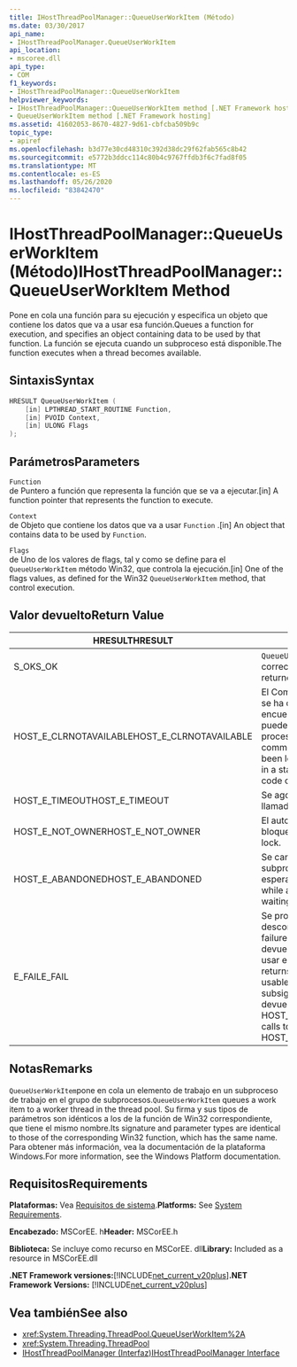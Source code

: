 ```yaml
---
title: IHostThreadPoolManager::QueueUserWorkItem (Método)
ms.date: 03/30/2017
api_name:
- IHostThreadPoolManager.QueueUserWorkItem
api_location:
- mscoree.dll
api_type:
- COM
f1_keywords:
- IHostThreadPoolManager::QueueUserWorkItem
helpviewer_keywords:
- IHostThreadPoolManager::QueueUserWorkItem method [.NET Framework hosting]
- QueueUserWorkItem method [.NET Framework hosting]
ms.assetid: 41602053-8670-4827-9d61-cbfcba509b9c
topic_type:
- apiref
ms.openlocfilehash: b3d77e30cd48310c392d38dc29f62fab565c8b42
ms.sourcegitcommit: e5772b3ddcc114c80b4c9767ffdb3f6c7fad8f05
ms.translationtype: MT
ms.contentlocale: es-ES
ms.lasthandoff: 05/26/2020
ms.locfileid: "83842470"
---
```

# <a name="ihostthreadpoolmanagerqueueuserworkitem-method"></a><span data-ttu-id="a8703-102">IHostThreadPoolManager::QueueUserWorkItem (Método)</span><span class="sxs-lookup"><span data-stu-id="a8703-102">IHostThreadPoolManager::QueueUserWorkItem Method</span></span>
<span data-ttu-id="a8703-103">Pone en cola una función para su ejecución y especifica un objeto que contiene los datos que va a usar esa función.</span><span class="sxs-lookup"><span data-stu-id="a8703-103">Queues a function for execution, and specifies an object containing data to be used by that function.</span></span> <span data-ttu-id="a8703-104">La función se ejecuta cuando un subproceso está disponible.</span><span class="sxs-lookup"><span data-stu-id="a8703-104">The function executes when a thread becomes available.</span></span>  
  
## <a name="syntax"></a><span data-ttu-id="a8703-105">Sintaxis</span><span class="sxs-lookup"><span data-stu-id="a8703-105">Syntax</span></span>  
  
```cpp  
HRESULT QueueUserWorkItem (  
    [in] LPTHREAD_START_ROUTINE Function,  
    [in] PVOID Context,  
    [in] ULONG Flags  
);  
```  
  
## <a name="parameters"></a><span data-ttu-id="a8703-106">Parámetros</span><span class="sxs-lookup"><span data-stu-id="a8703-106">Parameters</span></span>  
 `Function`  
 <span data-ttu-id="a8703-107">de Puntero a función que representa la función que se va a ejecutar.</span><span class="sxs-lookup"><span data-stu-id="a8703-107">[in] A function pointer that represents the function to execute.</span></span>  
  
 `Context`  
 <span data-ttu-id="a8703-108">de Objeto que contiene los datos que va a usar `Function` .</span><span class="sxs-lookup"><span data-stu-id="a8703-108">[in] An object that contains data to be used by `Function`.</span></span>  
  
 `Flags`  
 <span data-ttu-id="a8703-109">de Uno de los valores de flags, tal y como se define para el `QueueUserWorkItem` método Win32, que controla la ejecución.</span><span class="sxs-lookup"><span data-stu-id="a8703-109">[in] One of the flags values, as defined for the Win32 `QueueUserWorkItem` method, that control execution.</span></span>  
  
## <a name="return-value"></a><span data-ttu-id="a8703-110">Valor devuelto</span><span class="sxs-lookup"><span data-stu-id="a8703-110">Return Value</span></span>  
  
|<span data-ttu-id="a8703-111">HRESULT</span><span class="sxs-lookup"><span data-stu-id="a8703-111">HRESULT</span></span>|<span data-ttu-id="a8703-112">Descripción</span><span class="sxs-lookup"><span data-stu-id="a8703-112">Description</span></span>|  
|-------------|-----------------|  
|<span data-ttu-id="a8703-113">S_OK</span><span class="sxs-lookup"><span data-stu-id="a8703-113">S_OK</span></span>|<span data-ttu-id="a8703-114">`QueueUserWorkItem`se devolvió correctamente.</span><span class="sxs-lookup"><span data-stu-id="a8703-114">`QueueUserWorkItem` returned successfully.</span></span>|  
|<span data-ttu-id="a8703-115">HOST_E_CLRNOTAVAILABLE</span><span class="sxs-lookup"><span data-stu-id="a8703-115">HOST_E_CLRNOTAVAILABLE</span></span>|<span data-ttu-id="a8703-116">El Common Language Runtime (CLR) no se ha cargado en un proceso o el CLR se encuentra en un estado en el que no puede ejecutar código administrado ni procesar la llamada correctamente.</span><span class="sxs-lookup"><span data-stu-id="a8703-116">The common language runtime (CLR) has not been loaded into a process, or the CLR is in a state in which it cannot run managed code or process the call successfully.</span></span>|  
|<span data-ttu-id="a8703-117">HOST_E_TIMEOUT</span><span class="sxs-lookup"><span data-stu-id="a8703-117">HOST_E_TIMEOUT</span></span>|<span data-ttu-id="a8703-118">Se agotó el tiempo de espera de la llamada.</span><span class="sxs-lookup"><span data-stu-id="a8703-118">The call timed out.</span></span>|  
|<span data-ttu-id="a8703-119">HOST_E_NOT_OWNER</span><span class="sxs-lookup"><span data-stu-id="a8703-119">HOST_E_NOT_OWNER</span></span>|<span data-ttu-id="a8703-120">El autor de la llamada no posee el bloqueo.</span><span class="sxs-lookup"><span data-stu-id="a8703-120">The caller does not own the lock.</span></span>|  
|<span data-ttu-id="a8703-121">HOST_E_ABANDONED</span><span class="sxs-lookup"><span data-stu-id="a8703-121">HOST_E_ABANDONED</span></span>|<span data-ttu-id="a8703-122">Se canceló un evento mientras un subproceso o fibra bloqueados estaba esperando en él.</span><span class="sxs-lookup"><span data-stu-id="a8703-122">An event was canceled while a blocked thread or fiber was waiting on it.</span></span>|  
|<span data-ttu-id="a8703-123">E_FAIL</span><span class="sxs-lookup"><span data-stu-id="a8703-123">E_FAIL</span></span>|<span data-ttu-id="a8703-124">Se produjo un error grave desconocido.</span><span class="sxs-lookup"><span data-stu-id="a8703-124">An unknown catastrophic failure occurred.</span></span> <span data-ttu-id="a8703-125">Cuando un método devuelve E_FAIL, CLR ya no se puede usar en el proceso.</span><span class="sxs-lookup"><span data-stu-id="a8703-125">When a method returns E_FAIL, the CLR is no longer usable within the process.</span></span> <span data-ttu-id="a8703-126">Las llamadas subsiguientes a métodos de hospedaje devuelven HOST_E_CLRNOTAVAILABLE.</span><span class="sxs-lookup"><span data-stu-id="a8703-126">Subsequent calls to hosting methods return HOST_E_CLRNOTAVAILABLE.</span></span>|  
  
## <a name="remarks"></a><span data-ttu-id="a8703-127">Notas</span><span class="sxs-lookup"><span data-stu-id="a8703-127">Remarks</span></span>  
 <span data-ttu-id="a8703-128">`QueueUserWorkItem`pone en cola un elemento de trabajo en un subproceso de trabajo en el grupo de subprocesos.</span><span class="sxs-lookup"><span data-stu-id="a8703-128">`QueueUserWorkItem` queues a work item to a worker thread in the thread pool.</span></span> <span data-ttu-id="a8703-129">Su firma y sus tipos de parámetros son idénticos a los de la función de Win32 correspondiente, que tiene el mismo nombre.</span><span class="sxs-lookup"><span data-stu-id="a8703-129">Its signature and parameter types are identical to those of the corresponding Win32 function, which has the same name.</span></span> <span data-ttu-id="a8703-130">Para obtener más información, vea la documentación de la plataforma Windows.</span><span class="sxs-lookup"><span data-stu-id="a8703-130">For more information, see the Windows Platform documentation.</span></span>  
  
## <a name="requirements"></a><span data-ttu-id="a8703-131">Requisitos</span><span class="sxs-lookup"><span data-stu-id="a8703-131">Requirements</span></span>  
 <span data-ttu-id="a8703-132">**Plataformas:** Vea [Requisitos de sistema](../../get-started/system-requirements.md).</span><span class="sxs-lookup"><span data-stu-id="a8703-132">**Platforms:** See [System Requirements](../../get-started/system-requirements.md).</span></span>  
  
 <span data-ttu-id="a8703-133">**Encabezado:** MSCorEE. h</span><span class="sxs-lookup"><span data-stu-id="a8703-133">**Header:** MSCorEE.h</span></span>  
  
 <span data-ttu-id="a8703-134">**Biblioteca:** Se incluye como recurso en MSCorEE. dll</span><span class="sxs-lookup"><span data-stu-id="a8703-134">**Library:** Included as a resource in MSCorEE.dll</span></span>  
  
 <span data-ttu-id="a8703-135">**.NET Framework versiones:**[!INCLUDE[net_current_v20plus](../../../../includes/net-current-v20plus-md.md)]</span><span class="sxs-lookup"><span data-stu-id="a8703-135">**.NET Framework Versions:** [!INCLUDE[net_current_v20plus](../../../../includes/net-current-v20plus-md.md)]</span></span>  
  
## <a name="see-also"></a><span data-ttu-id="a8703-136">Vea también</span><span class="sxs-lookup"><span data-stu-id="a8703-136">See also</span></span>

- <xref:System.Threading.ThreadPool.QueueUserWorkItem%2A>
- <xref:System.Threading.ThreadPool>
- [<span data-ttu-id="a8703-137">IHostThreadPoolManager (Interfaz)</span><span class="sxs-lookup"><span data-stu-id="a8703-137">IHostThreadPoolManager Interface</span></span>](ihostthreadpoolmanager-interface.md)
